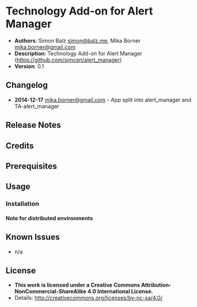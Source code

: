 # Technology Add-on for Alert Manager
- **Authors**:		Simon Balz <simon@balz.me>, Mika Borner <mika.borner@gmail.com>
- **Description**:	Technology Add-on for Alert Manager (https://github.com/simcen/alert_manager)
- **Version**: 		0.1

## Changelog
- **2014-12-17** mika.borner@gmail.com
        - App split into alert_manager and TA-alert_manager

## Release Notes

## Credits

## Prerequisites

## Usage
### Installation

#### Note for distributed environments

## Known Issues
- n/a

## License
- **This work is licensed under a Creative Commons Attribution-NonCommercial-ShareAlike 4.0 International License.**
- Details: <http://creativecommons.org/licenses/by-nc-sa/4.0/>
